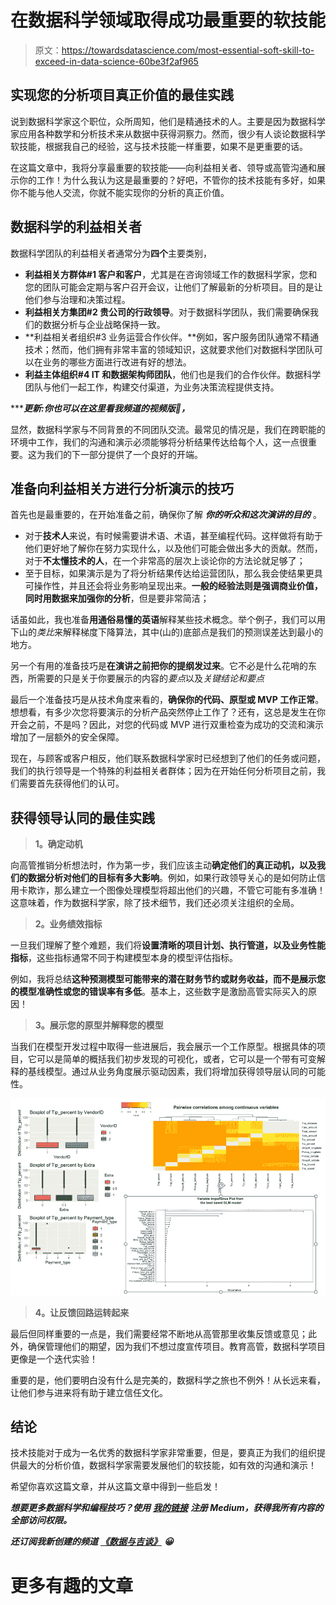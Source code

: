 # 在数据科学领域取得成功最重要的软技能

> 原文：<https://towardsdatascience.com/most-essential-soft-skill-to-exceed-in-data-science-60be3f2af965>

## 实现您的分析项目真正价值的最佳实践

说到数据科学家这个职位，众所周知，他们是精通技术的人。主要是因为数据科学家应用各种数学和分析技术来从数据中获得洞察力。然而，很少有人谈论数据科学软技能，根据我自己的经验，这与技术技能一样重要，如果不是更重要的话。

在这篇文章中，我将分享最重要的软技能——向利益相关者、领导或高管沟通和展示你的工作！为什么我认为这是最重要的？好吧，不管你的技术技能有多好，如果你不能与他人交流，你就不能实现你的分析的真正价值。

## 数据科学的利益相关者

数据科学团队的利益相关者通常分为**四个**主要类别，

*   **利益相关方群体#1 客户和客户**，尤其是在咨询领域工作的数据科学家，您和您的团队可能会定期与客户召开会议，让他们了解最新的分析项目。目的是让他们参与治理和决策过程。
*   **利益相关方集团#2 贵公司的行政领导**。对于数据科学团队，我们需要确保我们的数据分析与企业战略保持一致。
*   **利益相关者组织#3 业务运营合作伙伴。**例如，客户服务团队通常不精通技术；然而，他们拥有非常丰富的领域知识，这就要求他们对数据科学团队可以在业务的哪些方面进行改进有好的想法。
*   **利益主体组织#4 IT 和数据架构师团队**，他们也是我们的合作伙伴。数据科学团队与他们一起工作，构建交付渠道，为业务决策流程提供支持。

******更新:你也可以在这里看我频道的视频版🎥，***

显然，数据科学家与不同背景的不同团队交流。最常见的情况是，我们在跨职能的环境中工作，我们的沟通和演示必须能够将分析结果传达给每个人，这一点很重要。这为我们的下一部分提供了一个良好的开端。

## 准备向利益相关方进行分析演示的技巧

首先也是最重要的，在开始准备之前，确保你了解 ***你的听众和这次演讲的目的*** 。

*   对于**技术人**来说，有时候需要讲术语、术语，甚至编程代码。这样做将有助于他们更好地了解你在努力实现什么，以及他们可能会做出多大的贡献。然而，对于**不太懂技术的人**，在一个非常高的层次上谈论你的方法论就足够了；
*   至于目标，如果演示是为了将分析结果传达给运营团队，那么我会使结果更具可操作性，并且还会将业务影响呈现出来。**一般的经验法则是强调商业价值，同时用数据来加强你的分析**，但是要非常简洁；

话虽如此，我也准备**用通俗易懂的英语**解释某些技术概念。举个例子，我们可以用下山的*类比*来解释梯度下降算法，其中(山的)底部点是我们的预测误差达到最小的地方。

另一个有用的准备技巧是**在演讲之前把你的提纲发过来**。它不必是什么花哨的东西，所需要的只是关于你要展示的内容的*要点*以及*关键结论和要点*

最后一个准备技巧是从技术角度来看的，**确保你的代码、原型或 MVP 工作正常**。想想看，有多少次您将要演示的分析产品突然停止工作了？还有，这总是发生在你开会之前，不是吗？因此，对您的代码或 MVP 进行双重检查为成功的交流和演示增加了一层额外的安全保障。

现在，与顾客或客户相反，他们联系数据科学家时已经想到了他们的任务或问题，我们的执行领导是一个特殊的利益相关者群体；因为在开始任何分析项目之前，我们需要首先获得他们的认可。

## **获得领导认同的最佳实践**

> **1。确定动机**

向高管推销分析想法时，作为第一步，我们应该主动**确定他们的真正动机，以及我们的数据分析对他们的目标有多大影响**。例如，如果行政领导关心的是如何防止信用卡欺诈，那么建立一个图像处理模型将超出他们的兴趣，不管它可能有多准确！这意味着，作为数据科学家，除了技术细节，我们还必须关注组织的全局。

> **2。业务绩效指标**

一旦我们理解了整个难题，我们将**设置清晰的项目计划、执行管道，以及业务性能指标**，这些指标通常不同于构建模型本身的模型评估指标。

例如，我将总结**这种预测模型可能带来的潜在财务节约或财务收益，而不是展示您的模型准确性或您的错误率有多低**。基本上，这些数字是激励高管实际买入的原因！

> **3。展示您的原型并解释您的模型**

当我们在模型开发过程中取得一些进展后，我会展示一个工作原型。根据具体的项目，它可以是简单的概括我们初步发现的可视化，或者，它可以是一个带有可变解释的基线模型。通过从业务角度展示驱动因素，我们将增加获得领导层认同的可能性。

![](img/eb7409c0ac98e5c5522973e0cb16bf24.png)

> **4。让反馈回路运转起来**

最后但同样重要的一点是，我们需要经常不断地从高管那里收集反馈或意见；此外，确保管理他们的期望，因为我们不想过度宣传项目。教育高管，数据科学项目更像是一个迭代实验！

重要的是，他们要明白没有什么是完美的，数据科学之旅也不例外！从长远来看，让他们参与进来将有助于建立信任文化。

## 结论

技术技能对于成为一名优秀的数据科学家非常重要，但是，要真正为我们的组织提供最大的分析价值，数据科学家需要发展他们的软技能，如有效的沟通和演示！

希望你喜欢这篇文章，并从这篇文章中得到一些启发！

***想要更多数据科学和编程技巧？使用*** [***我的链接***](https://yilistats.medium.com/membership) ***注册 Medium，获得我所有内容的全部访问权限。***

***还订阅我新创建的频道*** [***《数据与吉谈》***](https://www.youtube.com/channel/UCbGx9Om38Ywlqi0x8RljNdw) ***😀***

# 更多有趣的文章

[](/best-of-both-worlds-automated-and-dynamic-sql-queries-from-python-5b74a24501b0)  [](/6-sql-tricks-every-data-scientist-should-know-f84be499aea5)  [](https://levelup.gitconnected.com/6-hilarious-programmers-data-scientists-jokes-to-kick-start-2021-187f86dd6a4c) 